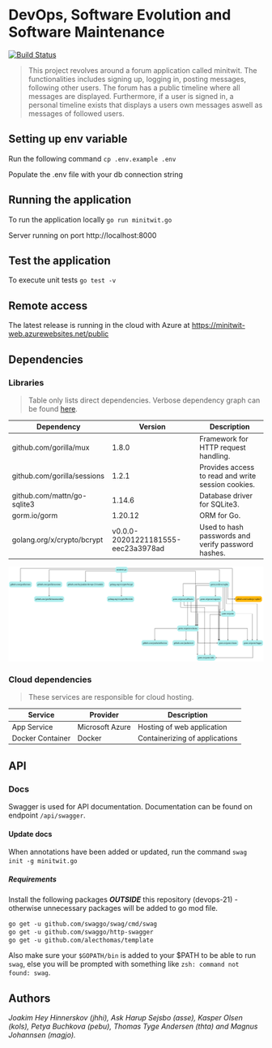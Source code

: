 # DevOps, Software Evolution and Software Maintenance

[![Build Status](https://dev.azure.com/kols/devops-21/_apis/build/status/heyjoakim.devops-21?branchName=main)](https://dev.azure.com/kols/devops-21/_build/latest?definitionId=5&branchName=main)

> This project revolves around a forum application called minitwit. The functionalities includes signing up, logging in, posting messages, following other users. The forum has a public timeline where all messages are displayed. Furthermore, if a user is signed in, a personal timeline exists that displays a users own messages aswell as messages of followed users.

## Setting up env variable

Run the following command `cp .env.example .env`

Populate the .env file with your db connection string

## Running the application

To run the application locally `go run minitwit.go`

Server running on port http://localhost:8000

## Test the application

To execute unit tests `go test -v`

## Remote access

The latest release is running in the cloud with Azure at <https://minitwit-web.azurewebsites.net/public>

## Dependencies

### Libraries

> Table only lists direct dependencies. Verbose dependency graph can be found [here](assets/dep_app_simple.png).

| **Dependency**              | **Version**                        | **Description**                                    |
| --------------------------- | ---------------------------------- | -------------------------------------------------- |
| github.com/gorilla/mux      | 1.8.0                              | Framework for HTTP request handling.               |
| github.com/gorilla/sessions | 1.2.1                              | Provides access to read and write session cookies. |
| github.com/mattn/go-sqlite3 | 1.14.6                             | Database driver for SQLite3.                       |
| gorm.io/gorm                | 1.20.12                            | ORM for Go.                                        |
| golang.org/x/crypto/bcrypt  | v0.0.0-20201221181555-eec23a3978ad | Used to hash passwords and verify password hashes. |

<img src="assets/dep_app_simple.png"  />

### Cloud dependencies

> These services are responsible for cloud hosting.

| **Service**      | **Provider**    | **Description**                |
| ---------------- | --------------- | ------------------------------ |
| App Service      | Microsoft Azure | Hosting of web application     |
| Docker Container | Docker          | Containerizing of applications |

## API

### Docs

Swagger is used for API documentation. Documentation can be found on endpoint `/api/swagger`.

#### Update docs

When annotations have been added or updated, run the command `swag init -g minitwit.go`

##### Requirements

Install the following packages **_OUTSIDE_** this repository (devops-21) - otherwise unnecessary packages will be added to go mod file.

```
go get -u github.com/swaggo/swag/cmd/swag
go get -u github.com/swaggo/http-swagger
go get -u github.com/alecthomas/template
```

Also make sure your `$GOPATH/bin` is added to your $PATH to be able to run `swag`, else you will be prompted with something like `zsh: command not found: swag`.

## Authors

_Joakim Hey Hinnerskov (jhhi), Ask Harup Sejsbo (asse), Kasper Olsen (kols), Petya Buchkova (pebu), Thomas Tyge Andersen (thta) and Magnus Johannsen (magjo)._
